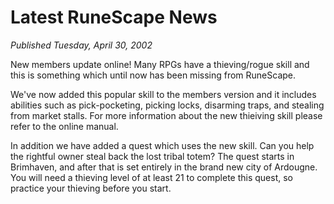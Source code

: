 # Latest RuneScape News
*Published Tuesday, April 30, 2002*

New members update online! Many RPGs have a thieving/rogue skill and this is something which until now has been missing from RuneScape.

We've now added this popular skill to the members version and it includes abilities such as pick-pocketing, picking locks, disarming traps, and stealing from market stalls. For more information about the new thieiving skill please refer to the online manual.

In addition we have added a quest which uses the new skill. Can you help the rightful owner steal back the lost tribal totem? The quest starts in Brimhaven, and after that is set entirely in the brand new city of Ardougne. You will need a thieving level of at least 21 to complete this quest, so practice your thieving before you start.

